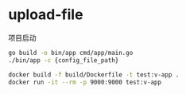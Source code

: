 # upload-file
项目启动

```bash
go build -o bin/app cmd/app/main.go
./bin/app -c {config_file_path} 
```

```bash
docker build -f build/Dockerfile -t test:v-app .
docker run -it --rm -p 9000:9000 test:v-app
```